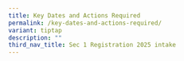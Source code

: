 ```yaml
---
title: Key Dates and Actions Required
permalink: /key-dates-and-actions-required/
variant: tiptap
description: ""
third_nav_title: Sec 1 Registration 2025 intake
---
```

